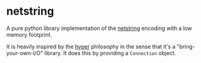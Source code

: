 # netstring

A pure python library implementation of the
[netstring](http://cr.yp.to/proto/netstrings.txt) encoding with a low memory
footprint.

It is heavily inspired by the [hyper](https://github.com/python-hyper)
philosophy in the sense that it's a "bring-your-own-I/O" library.
It does this by providing a `Connection` object.
